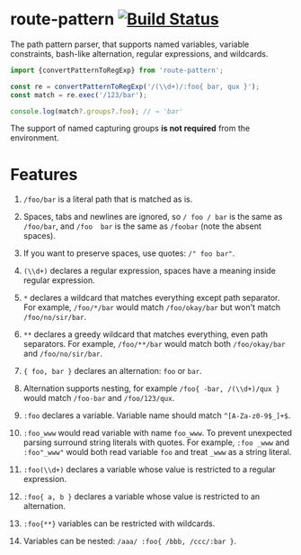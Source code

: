 # route-pattern [![Build Status](https://travis-ci.com/smikhalevski/route-pattern.svg?branch=master)](https://travis-ci.com/smikhalevski/route-pattern)

The path pattern parser, that supports named variables, variable constraints, bash-like alternation, regular expressions, and wildcards.

```js
import {convertPatternToRegExp} from 'route-pattern';

const re = convertPatternToRegExp('/(\\d+)/:foo{ bar, qux }');
const match = re.exec('/123/bar');

console.log(match?.groups?.foo); // → 'bar'
```

The support of named capturing groups **is not required** from the environment.

# Features

1. `/foo/bar` is a literal path that is matched as is.

1. Spaces, tabs and newlines are ignored, so `/ foo / bar` is the same as `/foo/bar`, and `/foo  bar` is the same
   as `/foobar` (note the absent spaces).

1. If you want to preserve spaces, use quotes: `/" foo bar"`.

1. `(\\d+)` declares a regular expression, spaces have a meaning inside regular expression.

1. `*` declares a wildcard that matches everything except path separator. For example, `/foo/*/bar` would
   match `/foo/okay/bar` but won't match `/foo/no/sir/bar`.

1. `**` declares a greedy wildcard that matches everything, even path separators. For example, `/foo/**/bar` would match
   both `/foo/okay/bar` and `/foo/no/sir/bar`.

1. `{ foo, bar }` declares an alternation: `foo` or `bar`.

1. Alternation supports nesting, for example `/foo{ -bar, /(\\d+)/qux }` would match `/foo-bar` and `/foo/123/qux`.

1. `:foo` declares a variable. Variable name should match `^[A-Za-z0-9$_]+$`.

1. `:foo_www` would read variable with name `foo_www`. To prevent unexpected parsing surround string literals with
   quotes. For example, `:foo _www` and `:foo"_www"` would both read variable `foo` and treat `_www` as a string
   literal.

1. `:foo(\\d+)` declares a variable whose value is restricted to a regular expression.

1. `:foo{ a, b }` declares a variable whose value is restricted to an alternation.

1. `:foo{**}` variables can be restricted with wildcards.

1. Variables can be nested: `/aaa/ :foo{ /bbb, /ccc/:bar }`.
